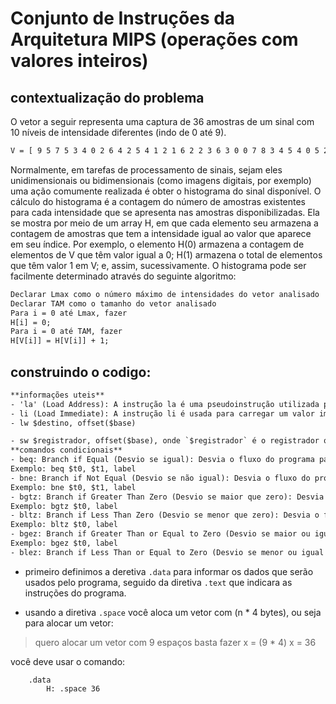 # Conjunto de Instruções da Arquitetura MIPS (operações com valores inteiros)

## contextualização do problema

O vetor a seguir representa uma captura de 36 amostras de um sinal com 10 níveis de intensidade
diferentes (indo de 0 até 9).
```txt
V = [ 9 5 7 5 3 4 0 2 6 4 2 5 4 1 2 1 6 2 2 3 6 3 0 0 7 8 3 4 5 4 0 5 2 9 8 7 ]
```
Normalmente, em tarefas de processamento de sinais, sejam eles unidimensionais ou bidimensionais
(como imagens digitais, por exemplo) uma ação comumente realizada é obter o histograma do sinal
disponível.
O cálculo do histograma é a contagem do número de amostras existentes para cada intensidade que se
apresenta nas amostras disponibilizadas. Ela se mostra por meio de um array H, em que cada elemento
seu armazena a contagem de amostras que tem a intensidade igual ao valor que aparece em seu índice.
Por exemplo, o elemento H(0) armazena a contagem de elementos de V que têm valor igual a 0; H(1)
armazena o total de elementos que têm valor 1 em V; e, assim, sucessivamente.
O histograma pode ser facilmente determinado através do seguinte algoritmo:

```txt
Declarar Lmax como o número máximo de intensidades do vetor analisado
Declarar TAM como o tamanho do vetor analisado
Para i = 0 até Lmax, fazer
H[i] = 0;
Para i = 0 até TAM, fazer
H[V[i]] = H[V[i]] + 1;
```

## construindo o codigo:

```txt
**informações uteis**
- 'la' (Load Address): A instrução la é uma pseudoinstrução utilizada para carregar o endereço de uma label ou símbolo na memória para um registrador.
- li (Load Immediate): A instrução li é usada para carregar um valor imediato (constante) em um registrador.
- lw $destino, offset($base)

- sw $registrador, offset($base), onde `$registrador` é o registrador que contém o valor que será armazenado na memória , `offset` é o deslocamento em relação ao endereço base e `$base` é o registrador que contém o endereço base.
**comandos condicionais**
- beq: Branch if Equal (Desvio se igual): Desvia o fluxo do programa para um determinado rótulo se dois registradores forem iguais.
Exemplo: beq $t0, $t1, label
- bne: Branch if Not Equal (Desvio se não igual): Desvia o fluxo do programa para um determinado rótulo se dois registradores não forem iguais.
Exemplo: bne $t0, $t1, label
- bgtz: Branch if Greater Than Zero (Desvio se maior que zero): Desvia o fluxo do programa para um determinado rótulo se um registrador for maior que zero.
Exemplo: bgtz $t0, label
- bltz: Branch if Less Than Zero (Desvio se menor que zero): Desvia o fluxo do programa para um determinado rótulo se um registrador for menor que zero.
Exemplo: bltz $t0, label
- bgez: Branch if Greater Than or Equal to Zero (Desvio se maior ou igual a zero): Desvia o fluxo do programa para um determinado rótulo se um registrador for maior ou igual a zero.
Exemplo: bgez $t0, label
- blez: Branch if Less Than or Equal to Zero (Desvio se menor ou igual a zero): Desvia o fluxo do programa para um determinado rótulo se um registrador for menor ou igual a zero.
```

- primeiro definimos a deretiva `.data` para informar os dados que serão usados pelo programa, seguido da diretiva `.text` que indicara as instruções do programa. 

- usando a diretiva `.space` você aloca um vetor com (n * 4 bytes), ou seja para alocar um vetor:

> quero alocar um vetor com 9 espaços
basta fazer x = (9 * 4)
x = 36

você deve usar o comando:

```assembly
    .data
        H: .space 36
```
